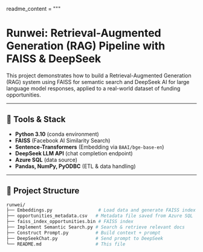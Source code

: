 readme_content = """
# Runwei: Retrieval-Augmented Generation (RAG) Pipeline with FAISS & DeepSeek

This project demonstrates how to build a Retrieval-Augmented Generation (RAG) system using FAISS for semantic search and DeepSeek AI for large language model responses, applied to a real-world dataset of funding opportunities.

---

## 🔧 Tools & Stack

- **Python 3.10** (conda environment)
- **FAISS** (Facebook AI Similarity Search)
- **Sentence-Transformers** (Embedding via `BAAI/bge-base-en`)
- **DeepSeek LLM API** (chat completion endpoint)
- **Azure SQL** (data source)
- **Pandas, NumPy, PyODBC** (ETL & data handling)

---

## 📁 Project Structure

```bash
runwei/
├── Embeddings.py                 # Load data and generate FAISS index
├── opportunities_metadata.csv   # Metadata file saved from Azure SQL
├── faiss_index_opportunities.bin # FAISS index
├── Implement Semantic Search.py # Search & retrieve relevant docs
├── Construct Prompt.py          # Build context + prompt
├── DeepSeekChat.py              # Send prompt to DeepSeek
└── README.md                    # This file

